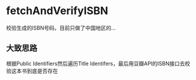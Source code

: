 # fetchAndVerifyISBN
校验生成的ISBN号码，目前只做了中国地区的...

## 大致思路

根据Public Identifiers然后遍历Title Identifers，最后用豆瓣API的ISBN接口去校验这本书到底是否存在
